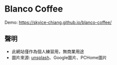 # Blanco Coffee
Demo: https://skyice-chiang.github.io/blanco-coffee/

## 聲明
- 此網站僅作為個人練習用，無商業用途
- 圖片來源:  [unsplash](https://unsplash.com/)、Google圖片、PCHome圖片
